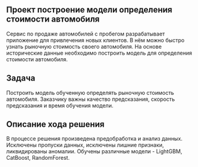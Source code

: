 ## Проект построение модели определения стоимости автомобиля
Сервис по продаже автомобилей с пробегом  разрабатывает приложение для привлечения новых клиентов. В нём можно быстро узнать рыночную стоимость своего автомобиля. На основе исторические данные необходимо построить модель для определения стоимости автомобиля.

## Задача

Построить модель обученную определять рыночную стоимость автомобиля. Заказчику важны качество предсказания, скорость предсказания и время обучения модели. 

## Описание хода решения

В процессе решения произведена предобработка и анализ данных. Исключены пропуски данных, исключены лишние признаки, ликвидированы аномалии. Обучены различные модели - LightGBM, CatBoost, RandomForest. 
